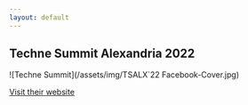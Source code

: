 ```yaml
---
layout: default
---
```


## Techne Summit Alexandria 2022
![Techne Summit](/assets/img/TSALX`22 Facebook-Cover.jpg)

[Visit their website](https://alex.technesummit.com/2022)
